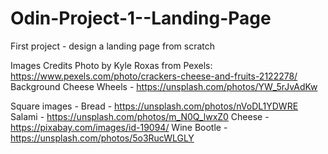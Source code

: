 # Odin-Project-1--Landing-Page
First project - design a landing page from scratch


Images Credits
Photo by Kyle Roxas from Pexels: https://www.pexels.com/photo/crackers-cheese-and-fruits-2122278/
Background Cheese Wheels - https://unsplash.com/photos/YW_5rJvAdKw

Square images -
Bread - https://unsplash.com/photos/nVoDL1YDWRE
Salami - https://unsplash.com/photos/m_N0Q_lwxZ0
Cheese - https://pixabay.com/images/id-19094/
Wine Bootle - https://unsplash.com/photos/5o3RucWLGLY